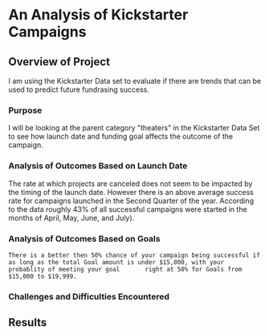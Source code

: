 # An Analysis of Kickstarter Campaigns

## Overview of Project
  I am using the Kickstarter Data set to evaluate if there are trends that can be used to predict future fundrasing success. 

### Purpose
  I will be looking at the parent category "theaters" in the Kickstarter Data Set to see how launch date and funding goal affects the outcome of the campaign.
  
 ### Analysis of Outcomes Based on Launch Date
   The rate at which projects are canceled does not seem to be impacted by the timing of the launch date.  However there is an above average success rate for campaigns launched in the Second Quarter of the year.  According to the data roughly 43% of all successful campaigns were started in the months of April, May, June, and July).
 
 ### Analysis of Outcomes Based on Goals
    There is a better then 50% chance of your campaign being successful if as long as the total Goal amount is under $15,000, with your probablity of meeting your goal       right at 50% for Goals from $15,000 to $19,999.  
 ### Challenges and Difficulties Encountered
 
 ## Results
  
